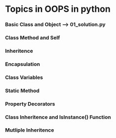 # Topics in OOPS in python
### Basic Class and Object --> 01_solution.py
### Class Method and Self
### Inheritence
### Encapsulation
### Class Variables
### Static Method
### Property Decorators
### Class Inheritence and IsInstance() Function
### Mutliple Inheritence
